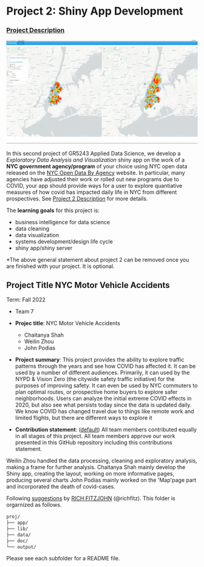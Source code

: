 # Project 2: Shiny App Development

### [Project Description](doc/project2_desc.md)

![screenshot](doc/figs/map.jpg)

In this second project of GR5243 Applied Data Science, we develop a *Exploratory Data Analysis and Visualization* shiny app on the work of a **NYC government agency/program** of your choice using NYC open data released on the [NYC Open Data By Agency](https://opendata.cityofnewyork.us/data/) website. In particular, many agencies have adjusted their work or rolled out new programs due to COVID, your app should provide ways for a user to explore quantiative measures of how covid has impacted daily life in NYC from different prospectives. See [Project 2 Description](doc/project2_desc.md) for more details.  

The **learning goals** for this project is:

- business intelligence for data science
- data cleaning
- data visualization
- systems development/design life cycle
- shiny app/shiny server

*The above general statement about project 2 can be removed once you are finished with your project. It is optional.

## Project Title NYC Motor Vehicle Accidents
Term: Fall 2022

+ Team 7
+ **Projec title**: NYC Motor Vehicle Accidents
	+ Chaitanya Shah
	+ Weilin Zhou
	+ John Podias

+ **Project summary**: This project provides the ability to explore traffic patterns through the years and see how COVID has affected it. It can be used by a number of different audiences. Primarily, it can used by the NYPD & Vision Zero (the citywide safety traffic initiative) for the purposes of improving safety. It can even be used by NYC commuters to plan optimal routes, or prospective home buyers to explore safer neighborhoods. Users can analyze the initial extreme COVID effects in 2020, but also see what persists today since the data is updated daily. We know COVID has changed travel due to things like remote work and limited flights, but there are different ways to explore it

+ **Contribution statement**: ([default](doc/a_note_on_contributions.md)) All team members contributed equally in all stages of this project. All team members approve our work presented in this GitHub repository including this contributions statement. 

Weilin Zhou handled the data processing, cleaning and exploratory analysis, making a frame for further analysis. 
Chaitanya Shah mainly develop the Shiny app, creating the layout, working on more informative pages, producing several charts 
John Podias mainly worked on the 'Map'page part and incorporated the death of covid-cases.

Following [suggestions](http://nicercode.github.io/blog/2013-04-05-projects/) by [RICH FITZJOHN](http://nicercode.github.io/about/#Team) (@richfitz). This folder is orgarnized as follows.

```
proj/
├── app/
├── lib/
├── data/
├── doc/
└── output/
```

Please see each subfolder for a README file.

